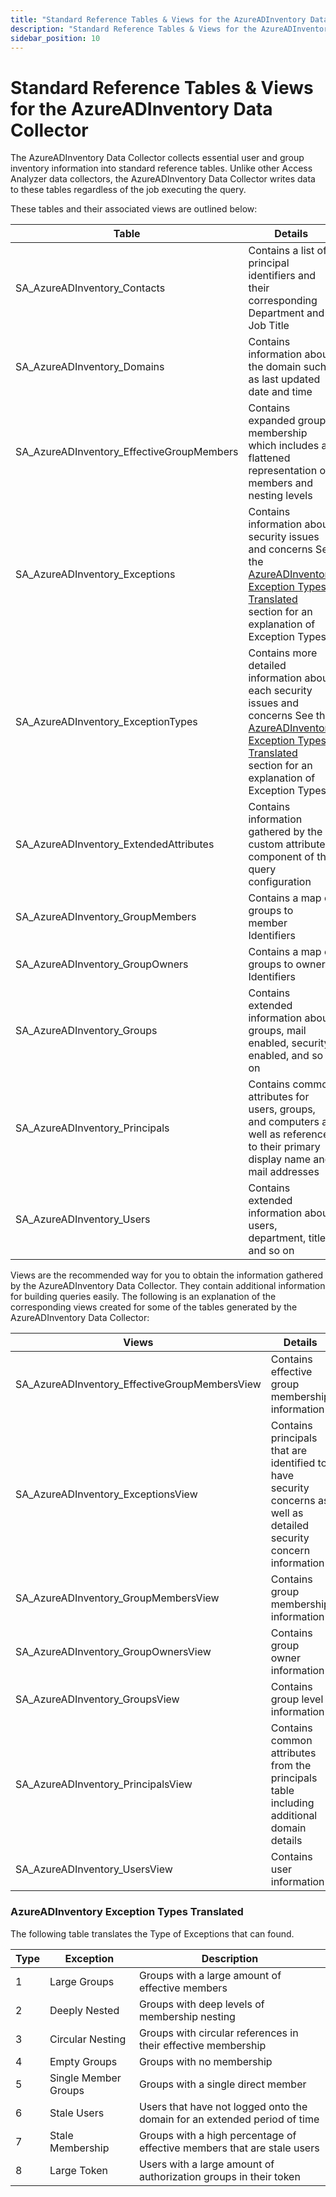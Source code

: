 ```yaml
---
title: "Standard Reference Tables & Views for the AzureADInventory Data Collector"
description: "Standard Reference Tables & Views for the AzureADInventory Data Collector"
sidebar_position: 10
---
```


# Standard Reference Tables & Views for the AzureADInventory Data Collector

The AzureADInventory Data Collector collects essential user and group inventory information into
standard reference tables. Unlike other Access Analyzer data collectors, the AzureADInventory Data
Collector writes data to these tables regardless of the job executing the query.

These tables and their associated views are outlined below:

| Table                                     | Details                                                                                                                                                                                                                      |
| ----------------------------------------- | ---------------------------------------------------------------------------------------------------------------------------------------------------------------------------------------------------------------------------- |
| SA_AzureADInventory_Contacts              | Contains a list of principal identifiers and their corresponding Department and Job Title                                                                                                                                    |
| SA_AzureADInventory_Domains               | Contains information about the domain such as last updated date and time                                                                                                                                                     |
| SA_AzureADInventory_EffectiveGroupMembers | Contains expanded group membership which includes a flattened representation of members and nesting levels                                                                                                                   |
| SA_AzureADInventory_Exceptions            | Contains information about security issues and concerns See the [AzureADInventory Exception Types Translated](#azureadinventory-exception-types-translated) section for an explanation of Exception Types                    |
| SA_AzureADInventory_ExceptionTypes        | Contains more detailed information about each security issues and concerns See the [AzureADInventory Exception Types Translated](#azureadinventory-exception-types-translated) section for an explanation of Exception Types |
| SA_AzureADInventory_ExtendedAttributes    | Contains information gathered by the custom attributes component of the query configuration                                                                                                                                  |
| SA_AzureADInventory_GroupMembers          | Contains a map of groups to member Identifiers                                                                                                                                                                               |
| SA_AzureADInventory_GroupOwners           | Contains a map of groups to owner Identifiers                                                                                                                                                                                |
| SA_AzureADInventory_Groups                | Contains extended information about groups, mail enabled, security enabled, and so on                                                                                                                                        |
| SA_AzureADInventory_Principals            | Contains common attributes for users, groups, and computers as well as references to their primary display name and mail addresses                                                                                           |
| SA_AzureADInventory_Users                 | Contains extended information about users, department, title, and so on                                                                                                                                                      |

Views are the recommended way for you to obtain the information gathered by the AzureADInventory
Data Collector. They contain additional information for building queries easily. The following is an
explanation of the corresponding views created for some of the tables generated by the
AzureADInventory Data Collector:

| Views                                         | Details                                                                                                            |
| --------------------------------------------- | ------------------------------------------------------------------------------------------------------------------ |
| SA_AzureADInventory_EffectiveGroupMembersView | Contains effective group membership information                                                                    |
| SA_AzureADInventory_ExceptionsView            | Contains principals that are identified to have security concerns as well as detailed security concern information |
| SA_AzureADInventory_GroupMembersView          | Contains group membership information                                                                              |
| SA_AzureADInventory_GroupOwnersView           | Contains group owner information                                                                                   |
| SA_AzureADInventory_GroupsView                | Contains group level information                                                                                   |
| SA_AzureADInventory_PrincipalsView            | Contains common attributes from the principals table including additional domain details                           |
| SA_AzureADInventory_UsersView                 | Contains user information                                                                                          |

### AzureADInventory Exception Types Translated

The following table translates the Type of Exceptions that can found.

| Type | Exception            | Description                                                               |
| ---- | -------------------- | ------------------------------------------------------------------------- |
| 1    | Large Groups         | Groups with a large amount of effective members                           |
| 2    | Deeply Nested        | Groups with deep levels of membership nesting                             |
| 3    | Circular Nesting     | Groups with circular references in their effective membership             |
| 4    | Empty Groups         | Groups with no membership                                                 |
| 5    | Single Member Groups | Groups with a single direct member                                        |
| 6    | Stale Users          | Users that have not logged onto the domain for an extended period of time |
| 7    | Stale Membership     | Groups with a high percentage of effective members that are stale users   |
| 8    | Large Token          | Users with a large amount of authorization groups in their token          |

